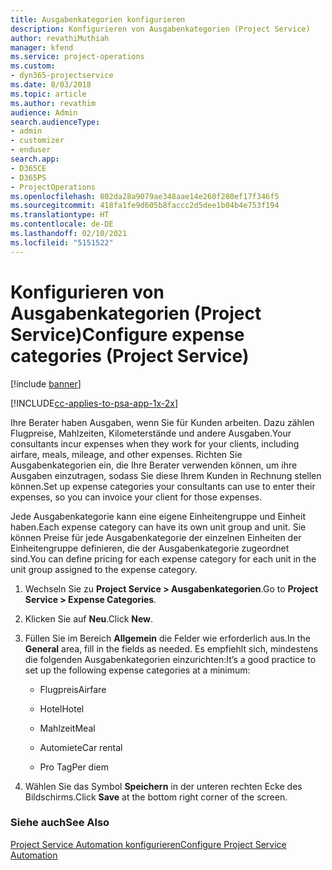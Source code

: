 ```yaml
---
title: Ausgabenkategorien konfigurieren
description: Konfigurieren von Ausgabenkategorien (Project Service)
author: revathiMuthiah
manager: kfend
ms.service: project-operations
ms.custom:
- dyn365-projectservice
ms.date: 8/03/2018
ms.topic: article
ms.author: revathim
audience: Admin
search.audienceType:
- admin
- customizer
- enduser
search.app:
- D365CE
- D365PS
- ProjectOperations
ms.openlocfilehash: 802da28a9079ae348aae14e260f280ef17f346f5
ms.sourcegitcommit: 418fa1fe9d605b8faccc2d5dee1b04b4e753f194
ms.translationtype: HT
ms.contentlocale: de-DE
ms.lasthandoff: 02/10/2021
ms.locfileid: "5151522"
---
```

# <a name="configure-expense-categories-project-service"></a><span data-ttu-id="57ce2-103">Konfigurieren von Ausgabenkategorien (Project Service)</span><span class="sxs-lookup"><span data-stu-id="57ce2-103">Configure expense categories (Project Service)</span></span>

[!include [banner](../includes/psa-now-project-operations.md)]

[!INCLUDE[cc-applies-to-psa-app-1x-2x](../includes/cc-applies-to-psa-app-1x-2x.md)]

<span data-ttu-id="57ce2-104">Ihre Berater haben Ausgaben, wenn Sie für Kunden arbeiten. Dazu zählen Flugpreise, Mahlzeiten, Kilometerstände und andere Ausgaben.</span><span class="sxs-lookup"><span data-stu-id="57ce2-104">Your consultants incur expenses when they work for your clients, including airfare, meals, mileage, and other expenses.</span></span> <span data-ttu-id="57ce2-105">Richten Sie Ausgabenkategorien ein, die Ihre Berater verwenden können, um ihre Ausgaben einzutragen, sodass Sie diese Ihrem Kunden in Rechnung stellen können.</span><span class="sxs-lookup"><span data-stu-id="57ce2-105">Set up expense categories your consultants can use to enter their expenses, so you can invoice your client for those expenses.</span></span>  
  
<span data-ttu-id="57ce2-106">Jede Ausgabenkategorie kann eine eigene Einheitengruppe und Einheit haben.</span><span class="sxs-lookup"><span data-stu-id="57ce2-106">Each expense category can have its own unit group and unit.</span></span> <span data-ttu-id="57ce2-107">Sie können Preise für jede Ausgabenkategorie der einzelnen Einheiten der Einheitengruppe definieren, die der Ausgabenkategorie zugeordnet sind.</span><span class="sxs-lookup"><span data-stu-id="57ce2-107">You can define pricing for each expense category for each unit in the unit group assigned to the expense category.</span></span>  
  
1.  <span data-ttu-id="57ce2-108">Wechseln Sie zu **Project Service > Ausgabenkategorien**.</span><span class="sxs-lookup"><span data-stu-id="57ce2-108">Go to **Project Service > Expense Categories**.</span></span>  
  
2.  <span data-ttu-id="57ce2-109">Klicken Sie auf **Neu**.</span><span class="sxs-lookup"><span data-stu-id="57ce2-109">Click **New**.</span></span>  
  
3.  <span data-ttu-id="57ce2-110">Füllen Sie im Bereich **Allgemein** die Felder wie erforderlich aus.</span><span class="sxs-lookup"><span data-stu-id="57ce2-110">In the **General** area, fill in the fields as needed.</span></span> <span data-ttu-id="57ce2-111">Es empfiehlt sich, mindestens die folgenden Ausgabenkategorien einzurichten:</span><span class="sxs-lookup"><span data-stu-id="57ce2-111">It’s a good practice to set up the following expense categories at a minimum:</span></span>  
  
    -   <span data-ttu-id="57ce2-112">Flugpreis</span><span class="sxs-lookup"><span data-stu-id="57ce2-112">Airfare</span></span>  
  
    -   <span data-ttu-id="57ce2-113">Hotel</span><span class="sxs-lookup"><span data-stu-id="57ce2-113">Hotel</span></span>  
  
    -   <span data-ttu-id="57ce2-114">Mahlzeit</span><span class="sxs-lookup"><span data-stu-id="57ce2-114">Meal</span></span>  
  
    -   <span data-ttu-id="57ce2-115">Automiete</span><span class="sxs-lookup"><span data-stu-id="57ce2-115">Car rental</span></span>  
  
    -   <span data-ttu-id="57ce2-116">Pro Tag</span><span class="sxs-lookup"><span data-stu-id="57ce2-116">Per diem</span></span>  
  
4.  <span data-ttu-id="57ce2-117">Wählen Sie das Symbol **Speichern** in der unteren rechten Ecke des Bildschirms.</span><span class="sxs-lookup"><span data-stu-id="57ce2-117">Click **Save** at the bottom right corner of the screen.</span></span>  
  
### <a name="see-also"></a><span data-ttu-id="57ce2-118">Siehe auch</span><span class="sxs-lookup"><span data-stu-id="57ce2-118">See Also</span></span>  
 [<span data-ttu-id="57ce2-119">Project Service Automation konfigurieren</span><span class="sxs-lookup"><span data-stu-id="57ce2-119">Configure Project Service Automation</span></span>](../psa/configure.md)
